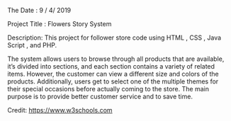 The Date :
9 / 4/ 2019

Project Title :
Flowers Story System

Description:
This project for follower store code using HTML , CSS , Java Script , and PHP. 

The system allows users to browse through all products that are available, it’s divided into sections, and each section contains a variety of related items. However, the customer can view a different size and colors of the products. Additionally, users get to select one of the multiple themes for their special occasions before actually coming to the store. The main purpose is to provide better customer service and to save time.

Credit:
https://www.w3schools.com
